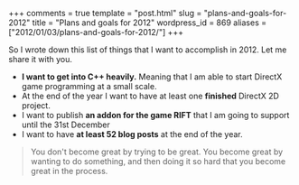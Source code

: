 +++
comments = true
template = "post.html"
slug = "plans-and-goals-for-2012"
title = "Plans and goals for 2012"
wordpress_id = 869
aliases = ["2012/01/03/plans-and-goals-for-2012/"]
+++

So I wrote down this list of things that I want to accomplish in 2012. Let me share it with you.
	
  * **I want to get into C++ heavily.** Meaning that I am able to start DirectX game programming at a small scale.
  * At the end of the year I want to have at least one **finished** DirectX 2D project.
  * I want to publish **an addon for the game RIFT** that I am going to support until the 31st December
  * I want to have **at least 52 blog posts** at the end of the year.

> You don't become great by trying to be great. You become great by wanting to do something, and then doing it so hard that you become great in the process.
